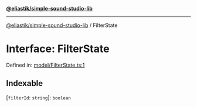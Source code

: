 [**@eliastik/simple-sound-studio-lib**](../README.md)

***

[@eliastik/simple-sound-studio-lib](../README.md) / FilterState

# Interface: FilterState

Defined in: [model/FilterState.ts:1](https://github.com/Eliastik/simple-sound-studio-lib/blob/0b10c3b81c1652144dad2a0ffc521944ea0abee2/lib/model/FilterState.ts#L1)

## Indexable

\[`filterId`: `string`\]: `boolean`
